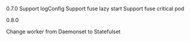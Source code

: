 0.7.0
Support logConfig
Support fuse lazy start
Support fuse critical pod

0.8.0

Change worker from Daemonset to Statefulset